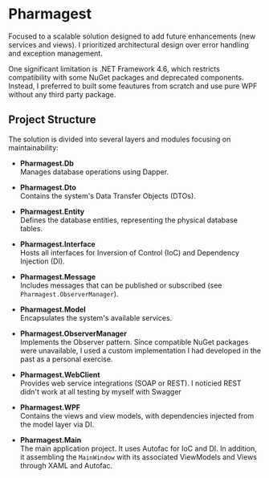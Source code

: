 # Pharmagest

Focused to a scalable solution designed to add future enhancements (new services and views). I prioritized architectural design over error handling and exception management.

One significant limitation is .NET Framework 4.6, which restricts compatibility with some NuGet packages and deprecated components. Instead, I preferred to built some feautures from scratch and use pure WPF without any third party package.

## Project Structure

The solution is divided into several layers and modules focusing on maintainability:

- **Pharmagest.Db**  
  Manages database operations using Dapper.

- **Pharmagest.Dto**  
  Contains the system's Data Transfer Objects (DTOs).

- **Pharmagest.Entity**  
  Defines the database entities, representing the physical database tables.

- **Pharmagest.Interface**  
  Hosts all interfaces for Inversion of Control (IoC) and Dependency Injection (DI).

- **Pharmagest.Message**  
  Includes messages that can be published or subscribed (see `Pharmagest.ObserverManager`).

- **Pharmagest.Model**  
  Encapsulates the system's available services.

- **Pharmagest.ObserverManager**  
  Implements the Observer pattern. Since compatible NuGet packages were unavailable, I used a custom implementation I had developed in the past as a personal exercise.

- **Pharmagest.WebClient**  
  Provides web service integrations (SOAP or REST). I noticied REST didn't work at all testing by myself with Swagger

- **Pharmagest.WPF**  
  Contains the views and view models, with dependencies injected from the model layer via DI.

- **Pharmagest.Main**  
  The main application project. It uses Autofac for IoC and DI. In addition, it assembling the `MainWindow` with its associated ViewModels and Views through XAML and Autofac.




  
